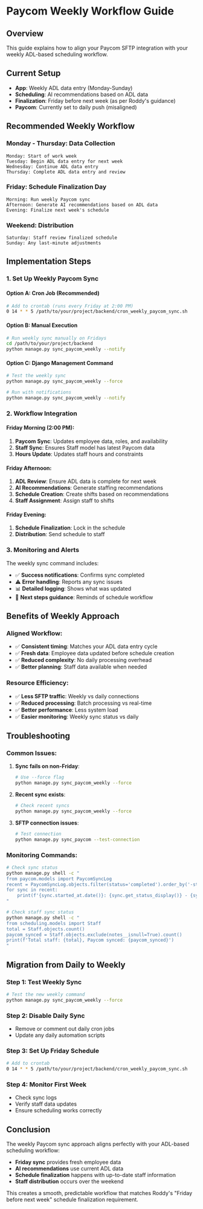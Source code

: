# Paycom Weekly Workflow Guide

## Overview
This guide explains how to align your Paycom SFTP integration with your weekly ADL-based scheduling workflow.

## Current Setup
- **App**: Weekly ADL data entry (Monday-Sunday)
- **Scheduling**: AI recommendations based on ADL data
- **Finalization**: Friday before next week (as per Roddy's guidance)
- **Paycom**: Currently set to daily push (misaligned)

## Recommended Weekly Workflow

### Monday - Thursday: Data Collection
```
Monday: Start of work week
Tuesday: Begin ADL data entry for next week
Wednesday: Continue ADL data entry
Thursday: Complete ADL data entry and review
```

### Friday: Schedule Finalization Day
```
Morning: Run weekly Paycom sync
Afternoon: Generate AI recommendations based on ADL data
Evening: Finalize next week's schedule
```

### Weekend: Distribution
```
Saturday: Staff review finalized schedule
Sunday: Any last-minute adjustments
```

## Implementation Steps

### 1. Set Up Weekly Paycom Sync

#### Option A: Cron Job (Recommended)
```bash
# Add to crontab (runs every Friday at 2:00 PM)
0 14 * * 5 /path/to/your/project/backend/cron_weekly_paycom_sync.sh
```

#### Option B: Manual Execution
```bash
# Run weekly sync manually on Fridays
cd /path/to/your/project/backend
python manage.py sync_paycom_weekly --notify
```

#### Option C: Django Management Command
```bash
# Test the weekly sync
python manage.py sync_paycom_weekly --force

# Run with notifications
python manage.py sync_paycom_weekly --notify
```

### 2. Workflow Integration

#### Friday Morning (2:00 PM):
1. **Paycom Sync**: Updates employee data, roles, and availability
2. **Staff Sync**: Ensures Staff model has latest Paycom data
3. **Hours Update**: Updates staff hours and constraints

#### Friday Afternoon:
1. **ADL Review**: Ensure ADL data is complete for next week
2. **AI Recommendations**: Generate staffing recommendations
3. **Schedule Creation**: Create shifts based on recommendations
4. **Staff Assignment**: Assign staff to shifts

#### Friday Evening:
1. **Schedule Finalization**: Lock in the schedule
2. **Distribution**: Send schedule to staff

### 3. Monitoring and Alerts

The weekly sync command includes:
- ✅ **Success notifications**: Confirms sync completed
- ⚠️ **Error handling**: Reports any sync issues
- 📊 **Detailed logging**: Shows what was updated
- 📝 **Next steps guidance**: Reminds of schedule workflow

## Benefits of Weekly Approach

### Aligned Workflow:
- ✅ **Consistent timing**: Matches your ADL data entry cycle
- ✅ **Fresh data**: Employee data updated before schedule creation
- ✅ **Reduced complexity**: No daily processing overhead
- ✅ **Better planning**: Staff data available when needed

### Resource Efficiency:
- ✅ **Less SFTP traffic**: Weekly vs daily connections
- ✅ **Reduced processing**: Batch processing vs real-time
- ✅ **Better performance**: Less system load
- ✅ **Easier monitoring**: Weekly sync status vs daily

## Troubleshooting

### Common Issues:

1. **Sync fails on non-Friday**:
   ```bash
   # Use --force flag
   python manage.py sync_paycom_weekly --force
   ```

2. **Recent sync exists**:
   ```bash
   # Check recent syncs
   python manage.py sync_paycom_weekly --force
   ```

3. **SFTP connection issues**:
   ```bash
   # Test connection
   python manage.py sync_paycom --test-connection
   ```

### Monitoring Commands:

```bash
# Check sync status
python manage.py shell -c "
from paycom.models import PaycomSyncLog
recent = PaycomSyncLog.objects.filter(status='completed').order_by('-started_at')[:5]
for sync in recent:
    print(f'{sync.started_at.date()}: {sync.get_status_display()} - {sync.employees_processed} employees')
"

# Check staff sync status
python manage.py shell -c "
from scheduling.models import Staff
total = Staff.objects.count()
paycom_synced = Staff.objects.exclude(notes__isnull=True).count()
print(f'Total staff: {total}, Paycom synced: {paycom_synced}')
"
```

## Migration from Daily to Weekly

### Step 1: Test Weekly Sync
```bash
# Test the new weekly command
python manage.py sync_paycom_weekly --force
```

### Step 2: Disable Daily Sync
- Remove or comment out daily cron jobs
- Update any daily automation scripts

### Step 3: Set Up Friday Schedule
```bash
# Add to crontab
0 14 * * 5 /path/to/your/project/backend/cron_weekly_paycom_sync.sh
```

### Step 4: Monitor First Week
- Check sync logs
- Verify staff data updates
- Ensure scheduling works correctly

## Conclusion

The weekly Paycom sync approach aligns perfectly with your ADL-based scheduling workflow:
- **Friday sync** provides fresh employee data
- **AI recommendations** use current ADL data
- **Schedule finalization** happens with up-to-date staff information
- **Staff distribution** occurs over the weekend

This creates a smooth, predictable workflow that matches Roddy's "Friday before next week" schedule finalization requirement.

